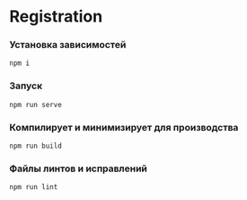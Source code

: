 # Registration

###  Установка зависимостей 
```
npm i
```

### Запуск
```
npm run serve
```

### Компилирует и минимизирует для производства
```
npm run build
```

### Файлы линтов и исправлений
```
npm run lint
```

